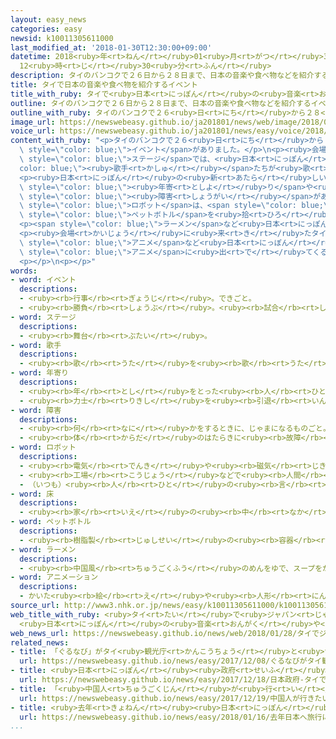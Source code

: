 ```yaml
---
layout: easy_news
categories: easy
newsid: k10011305611000
last_modified_at: '2018-01-30T12:30:00+09:00'
datetime: 2018<ruby>年<rt>ねん</rt></ruby>01<ruby>月<rt>がつ</rt></ruby>30<ruby>日<rt>にち</rt></ruby>
  12<ruby>時<rt>じ</rt></ruby>30<ruby>分<rt>ふん</rt></ruby>
description: タイのバンコクで２６日から２８日まで、日本の音楽や食べ物などを紹介するイベントがありました。
title: タイで日本の音楽や食べ物を紹介するイベント
title_with_ruby: タイで<ruby>日本<rt>にっぽん</rt></ruby>の<ruby>音楽<rt>おんがく</rt></ruby>や<ruby>食<rt>た</rt></ruby>べ<ruby>物<rt>もの</rt></ruby>を<ruby>紹介<rt>しょうかい</rt></ruby>するイベント
outline: タイのバンコクで２６日から２８日まで、日本の音楽や食べ物などを紹介するイベントがありました。
outline_with_ruby: タイのバンコクで２６<ruby>日<rt>にち</rt></ruby>から２８<ruby>日<rt>にち</rt></ruby>まで、<ruby>日本<rt>にっぽん</rt></ruby>の<ruby>音楽<rt>おんがく</rt></ruby>や<ruby>食<rt>た</rt></ruby>べ<ruby>物<rt>もの</rt></ruby>などを<ruby>紹介<rt>しょうかい</rt></ruby>するイベントがありました。
image_url: https://newswebeasy.github.io/ja201801/news/web/image/2018/01/28/K10011305611_1801280011_1801280013_01_03.jpg
voice_url: https://newswebeasy.github.io/ja201801/news/easy/voice/2018/01/30/k10011305611000.mp3
content_with_ruby: "<p>タイのバンコクで２６<ruby>日<rt>にち</rt></ruby>から２８<ruby>日<rt>にち</rt></ruby>まで、<ruby>日本<rt>にっぽん</rt></ruby>の<ruby>音楽<rt>おんがく</rt></ruby>や<ruby>食<rt>た</rt></ruby>べ<ruby>物<rt>もの</rt></ruby>などを<ruby>紹介<rt>しょうかい</rt></ruby>する<span\
  \ style=\"color: blue;\">イベント</span>がありました。</p>\n<p><ruby>会場<rt>かいじょう</rt></ruby>の<span\
  \ style=\"color: blue;\">ステージ</span>では、<ruby>日本<rt>にっぽん</rt></ruby>の<span style=\"\
  color: blue;\"><ruby>歌手<rt>かしゅ</rt></ruby></span>たちが<ruby>歌<rt>うた</rt></ruby>を<ruby>歌<rt>うた</rt></ruby>いました。ＭａｙＪ．さんは、タイの<ruby>子<rt>こ</rt></ruby>どもたちと<ruby>一緒<rt>いっしょ</rt></ruby>に<ruby>歌<rt>うた</rt></ruby>いました。</p>\n\
  <p><ruby>日本<rt>にっぽん</rt></ruby>の<ruby>新<rt>あたら</rt></ruby>しい<ruby>技術<rt>ぎじゅつ</rt></ruby>も<ruby>紹介<rt>しょうかい</rt></ruby>しました。お<span\
  \ style=\"color: blue;\"><ruby>年寄<rt>としよ</rt></ruby>り</span>や<ruby>体<rt>からだ</rt></ruby>に<span\
  \ style=\"color: blue;\"><ruby>障害<rt>しょうがい</rt></ruby></span>がある<ruby>人<rt>ひと</rt></ruby>を<ruby>手伝<rt>てつだ</rt></ruby>うための<span\
  \ style=\"color: blue;\">ロボット</span>は、<span style=\"color: blue;\"><ruby>床<rt>ゆか</rt></ruby></span>に<ruby>置<rt>お</rt></ruby>いてある<span\
  \ style=\"color: blue;\">ペットボトル</span>を<ruby>拾<rt>ひろ</rt></ruby>って<ruby>人<rt>ひと</rt></ruby>に<ruby>渡<rt>わた</rt></ruby>していました。</p>\n\
  <p><span style=\"color: blue;\">ラーメン</span>など<ruby>日本<rt>にっぽん</rt></ruby>の<ruby>食<rt>た</rt></ruby>べ<ruby>物<rt>もの</rt></ruby>を<ruby>食<rt>た</rt></ruby>べることができる<ruby>場所<rt>ばしょ</rt></ruby>もあって、<ruby>大勢<rt>おおぜい</rt></ruby>の<ruby>人<rt>ひと</rt></ruby>たちが<ruby>楽<rt>たの</rt></ruby>しんでいました。</p>\n\
  <p><ruby>会場<rt>かいじょう</rt></ruby>に<ruby>来<rt>き</rt></ruby>たタイの<ruby>女性<rt>じょせい</rt></ruby>は「<span\
  \ style=\"color: blue;\">アニメ</span>など<ruby>日本<rt>にっぽん</rt></ruby>の<ruby>文化<rt>ぶんか</rt></ruby>が<ruby>好<rt>す</rt></ruby>きです。<span\
  \ style=\"color: blue;\">アニメ</span>に<ruby>出<rt>で</rt></ruby>てくる<ruby>人<rt>ひと</rt></ruby>と<ruby>同<rt>おな</rt></ruby>じ<ruby>服<rt>ふく</rt></ruby>を<ruby>着<rt>き</rt></ruby>て<ruby>来<rt>き</rt></ruby>ました」と<ruby>話<rt>はな</rt></ruby>していました。</p>\n\
  <p></p>\n<p></p>"
words:
- word: イベント
  descriptions:
  - <ruby><rb>行事</rb><rt>ぎょうじ</rt></ruby>。できごと。
  - <ruby><rb>勝負</rb><rt>しょうぶ</rt></ruby>。<ruby><rb>試合</rb><rt>しあい</rt></ruby>。
- word: ステージ
  descriptions:
  - <ruby><rb>舞台</rb><rt>ぶたい</rt></ruby>。
- word: 歌手
  descriptions:
  - <ruby><rb>歌</rb><rt>うた</rt></ruby>を<ruby><rb>歌</rb><rt>うた</rt></ruby>うことを<ruby><rb>仕事</rb><rt>しごと</rt></ruby>にしている<ruby><rb>人</rb><rt>ひと</rt></ruby>。
- word: 年寄り
  descriptions:
  - <ruby><rb>年</rb><rt>とし</rt></ruby>をとった<ruby><rb>人</rb><rt>ひと</rt></ruby>。<ruby><rb>老人</rb><rt>ろうじん</rt></ruby>。
  - <ruby><rb>力士</rb><rt>りきし</rt></ruby>を<ruby><rb>引退</rb><rt>いんたい</rt></ruby>して、<ruby><rb>日本</rb><rt>にほん</rt></ruby><ruby><rb>相撲</rb><rt>すもう</rt></ruby><ruby><rb>協会</rb><rt>きょうかい</rt></ruby>の<ruby><rb>役員</rb><rt>やくいん</rt></ruby>になった<ruby><rb>人</rb><rt>ひと</rt></ruby>。
- word: 障害
  descriptions:
  - <ruby><rb>何</rb><rt>なに</rt></ruby>かをするときに、じゃまになるものごと。さまたげ。
  - <ruby><rb>体</rb><rt>からだ</rt></ruby>のはたらきに<ruby><rb>故障</rb><rt>こしょう</rt></ruby>があること。
- word: ロボット
  descriptions:
  - <ruby><rb>電気</rb><rt>でんき</rt></ruby>や<ruby><rb>磁気</rb><rt>じき</rt></ruby>の<ruby><rb>力</rb><rt>ちから</rt></ruby>で<ruby><rb>動</rb><rt>うご</rt></ruby>く<ruby><rb>人形</rb><rt>にんぎょう</rt></ruby>。<ruby><rb>人造</rb><rt>じんぞう</rt></ruby><ruby><rb>人間</rb><rt>にんげん</rt></ruby>。
  - <ruby><rb>工場</rb><rt>こうじょう</rt></ruby>などで<ruby><rb>人間</rb><rt>にんげん</rt></ruby>に<ruby><rb>代</rb><rt>か</rt></ruby>わって、<ruby><rb>作業</rb><rt>さぎょう</rt></ruby>する<ruby><rb>機械</rb><rt>きかい</rt></ruby>。
  - （いつも）<ruby><rb>人</rb><rt>ひと</rt></ruby>の<ruby><rb>言</rb><rt>い</rt></ruby>いなりになって<ruby><rb>動</rb><rt>うご</rt></ruby>く<ruby><rb>人</rb><rt>ひと</rt></ruby>。
- word: 床
  descriptions:
  - <ruby><rb>家</rb><rt>いえ</rt></ruby>の<ruby><rb>中</rb><rt>なか</rt></ruby>で、<ruby><rb>地面</rb><rt>じめん</rt></ruby>より<ruby><rb>高</rb><rt>たか</rt></ruby>く、<ruby><rb>板</rb><rt>いた</rt></ruby>を<ruby><rb>平</rb><rt>たい</rt></ruby>らに<ruby><rb>張</rb><rt>は</rt></ruby>ったところ。
- word: ペットボトル
  descriptions:
  - <ruby><rb>樹脂製</rb><rt>じゅしせい</rt></ruby>の<ruby><rb>容器</rb><rt>ようき</rt></ruby>。<ruby><rb>軽</rb><rt>かる</rt></ruby>くて<ruby><rb>丈夫</rb><rt>じょうぶ</rt></ruby>なので<ruby><rb>飲</rb><rt>の</rt></ruby>み<ruby><rb>物</rb><rt>もの</rt></ruby>などの<ruby><rb>容器</rb><rt>ようき</rt></ruby>に<ruby><rb>使</rb><rt>つか</rt></ruby>われる。ポリエチレンテレフタレートの<ruby><rb>頭文字</rb><rt>かしらもじ</rt></ruby>を<ruby><rb>取</rb><rt>と</rt></ruby>って<ruby><rb>PET</rb><rt>ぺット</rt></ruby>という。
- word: ラーメン
  descriptions:
  - <ruby><rb>中国風</rb><rt>ちゅうごくふう</rt></ruby>のめんをゆで、スープをかけた<ruby><rb>食</rb><rt>た</rt></ruby>べ<ruby><rb>物</rb><rt>もの</rt></ruby>。<ruby><rb>中華</rb><rt>ちゅうか</rt></ruby>そば。
- word: アニメーション
  descriptions:
  - かいた<ruby><rb>絵</rb><rt>え</rt></ruby>や<ruby><rb>人形</rb><rt>にんぎょう</rt></ruby>を、<ruby><rb>動</rb><rt>うご</rt></ruby>きに<ruby><rb>従</rb><rt>したが</rt></ruby>って<ruby><rb>一</rb><rt>ひと</rt></ruby>こま<ruby><rb>一</rb><rt>ひと</rt></ruby>こま<ruby><rb>撮影</rb><rt>さつえい</rt></ruby>し、それを<ruby><rb>映</rb><rt>うつ</rt></ruby>して<ruby><rb>実際</rb><rt>じっさい</rt></ruby>に<ruby><rb>動</rb><rt>うご</rt></ruby>いているように<ruby><rb>見</rb><rt>み</rt></ruby>せる<ruby><rb>映画</rb><rt>えいが</rt></ruby>。<ruby><rb>動画</rb><rt>どうが</rt></ruby>。アニメ。
source_url: http://www3.nhk.or.jp/news/easy/k10011305611000/k10011305611000.html
web_title_with_ruby: <ruby>タイ<rt>たい</rt></ruby>で<ruby>ジャパン<rt>じゃぱん</rt></ruby><ruby>エキスポ<rt>えきすぽ</rt></ruby>
  <ruby>日本<rt>にっぽん</rt></ruby>の<ruby>音楽<rt>おんがく</rt></ruby>や<ruby>食文化<rt>しょくぶんか</rt></ruby>ＰＲ
web_news_url: https://newswebeasy.github.io/news/web/2018/01/28/タイでジャパンエキスポ-日本の音楽や食文化PR
related_news:
- title: 「ぐるなび」がタイ<ruby>観光庁<rt>かんこうちょう</rt></ruby>と<ruby>協力<rt>きょうりょく</rt></ruby>してタイの<ruby>情報<rt>じょうほう</rt></ruby>を<ruby>紹介<rt>しょうかい</rt></ruby>
  url: https://newswebeasy.github.io/news/easy/2017/12/08/ぐるなびがタイ観光庁と協力してタイの情報を紹介
- title: <ruby>日本<rt>にっぽん</rt></ruby><ruby>政府<rt>せいふ</rt></ruby>　タイで<ruby>新幹線<rt>しんかんせん</rt></ruby>を２０２５<ruby>年<rt>ねん</rt></ruby>に<ruby>走<rt>はし</rt></ruby>らせる<ruby>計画<rt>けいかく</rt></ruby>を<ruby>説明<rt>せつめい</rt></ruby>
  url: https://newswebeasy.github.io/news/easy/2017/12/18/日本政府-タイで新幹線を2025年に走らせる計画を説明
- title: 「<ruby>中国人<rt>ちゅうごくじん</rt></ruby>が<ruby>行<rt>い</rt></ruby>きたい<ruby>国<rt>くに</rt></ruby>」で<ruby>日本<rt>にっぽん</rt></ruby>が<ruby>初<rt>はじ</rt></ruby>めて１<ruby>番<rt>ばん</rt></ruby>になる
  url: https://newswebeasy.github.io/news/easy/2017/12/19/中国人が行きたい国で日本が初めて1番になる
- title: <ruby>去年<rt>きょねん</rt></ruby><ruby>日本<rt>にっぽん</rt></ruby>へ<ruby>旅行<rt>りょこう</rt></ruby>に<ruby>来<rt>き</rt></ruby>た<ruby>外国人<rt>がいこくじん</rt></ruby>はいちばん<ruby>多<rt>おお</rt></ruby>い２８６９<ruby>万<rt>まん</rt></ruby><ruby>人<rt>にん</rt></ruby>
  url: https://newswebeasy.github.io/news/easy/2018/01/16/去年日本へ旅行に来た外国人はいちばん多い2869万人
...
```

